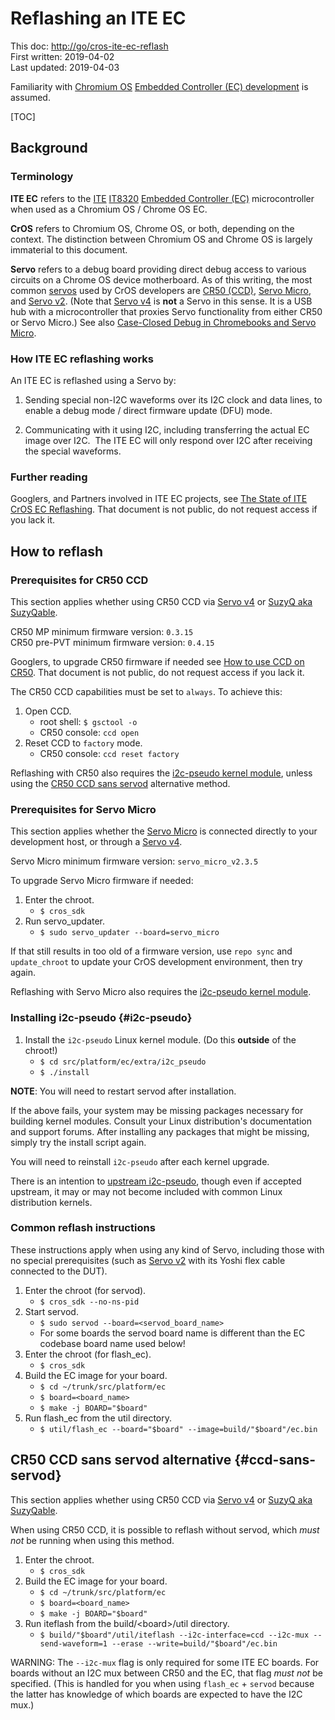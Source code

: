 # Reflashing an ITE EC

This doc: [http://go/cros-ite-ec-reflash](https://goto.google.com/cros-ite-ec-reflash)
<br>
First written: 2019-04-02
<br>
Last updated: 2019-04-03

Familiarity with [Chromium OS](https://www.chromium.org/chromium-os)
[Embedded Controller (EC) development](../README.md) is assumed.

[TOC]

## Background

### Terminology

**ITE EC** refers to the [ITE](http://www.ite.com.tw/)
[IT8320](http://www.ite.com.tw/en/product/view?mid=96)
[Embedded Controller (EC)](https://en.wikipedia.org/wiki/Embedded_controller)
microcontroller when used as a Chromium OS / Chrome OS EC.

**CrOS** refers to Chromium OS, Chrome OS, or both, depending on the context.
The distinction between Chromium OS and Chrome OS is largely immaterial to this
document.

**Servo** refers to a debug board providing direct debug access to various
circuits on a Chrome OS device motherboard. As of this writing, the most common
[servos](https://www.chromium.org/chromium-os/servo) used by CrOS developers are
[CR50 (CCD)](https://www.chromium.org/chromium-os/ccd),
[Servo Micro](https://www.chromium.org/chromium-os/servo/servomicro), and
[Servo v2](https://www.chromium.org/chromium-os/servo/servo-v2). (Note that
[Servo v4](https://www.chromium.org/chromium-os/servo/servov4) is **not** a
Servo in this sense. It is a USB hub with a microcontroller that proxies Servo
functionality from either CR50 or Servo Micro.) See also
[Case-Closed Debug in Chromebooks and Servo Micro](https://chromium.googlesource.com/chromiumos/platform/ec/+/HEAD/board/servo_micro/ccd.md).

### How ITE EC reflashing works

An ITE EC is reflashed using a Servo by:

1.  Sending special non-I2C waveforms over its I2C clock and data lines, to
    enable a debug mode / direct firmware update (DFU) mode.

1.  Communicating with it using I2C, including transferring the actual EC image
    over I2C.  The ITE EC will only respond over I2C after receiving the special
    waveforms.

### Further reading

Googlers, and Partners involved in ITE EC projects, see
[The State of ITE CrOS EC Reflashing](https://docs.google.com/document/d/1fs29eBvwKrOWYozLZXTg7ObwAO5dyM4Js2Vq301EwAU/preview).
That document is not public, do not request access if you lack it.

## How to reflash

### Prerequisites for CR50 CCD

This section applies whether using CR50 CCD via
[Servo v4](https://www.chromium.org/chromium-os/servo/servov4) or
[SuzyQ aka SuzyQable](https://www.sparkfun.com/products/14746).

CR50 MP minimum firmware version: `0.3.15`
<br>
CR50 pre-PVT minimum firmware version: `0.4.15`

Googlers, to upgrade CR50 firmware if needed see
[How to use CCD on CR50](https://docs.google.com/document/d/1MqDAoBsmGTmrFi-WNOoC5R-UFeuQK37_9kaEdCFU8QE/preview).
That document is not public, do not request access if you lack it.

The CR50 CCD capabilities must be set to `always`. To achieve this:

1.  Open CCD.
    *   root shell: `$ gsctool -o`
    *   CR50 console: `ccd open`
1.  Reset CCD to `factory` mode.
    *   CR50 console: `ccd reset factory`

Reflashing with CR50 also requires the [i2c-pseudo kernel module](#i2c-pseudo),
unless using the [CR50 CCD sans servod](#ccd-sans-servod) alternative method.

### Prerequisites for Servo Micro

This section applies whether the
[Servo Micro](https://www.chromium.org/chromium-os/servo/servomicro) is
connected directly to your development host, or through a
[Servo v4](https://www.chromium.org/chromium-os/servo/servov4).

Servo Micro minimum firmware version: `servo_micro_v2.3.5`

To upgrade Servo Micro firmware if needed:

1.  Enter the chroot.
    *   `$ cros_sdk`
1.  Run servo_updater.
    *   `$ sudo servo_updater --board=servo_micro`

If that still results in too old of a firmware version, use `repo sync` and
`update_chroot` to update your CrOS development environment, then try again.

Reflashing with Servo Micro also requires the
[i2c-pseudo kernel module](#i2c-pseudo).

### Installing i2c-pseudo {#i2c-pseudo}

1.  Install the `i2c-pseudo` Linux kernel module. (Do this **outside** of the
    chroot!)
    *   `$ cd src/platform/ec/extra/i2c_pseudo`
    *   `$ ./install`

**NOTE**: You will need to restart servod after installation.

If the above fails, your system may be missing packages necessary for building
kernel modules. Consult your Linux distribution's documentation and support
forums. After installing any packages that might be missing, simply try the
install script again.

You will need to reinstall `i2c-pseudo` after each kernel upgrade.

There is an intention to
[upstream i2c-pseudo](https://issuetracker.google.com/129565355), though even if
accepted upstream, it may or may not become included with common Linux
distribution kernels.

### Common reflash instructions

These instructions apply when using any kind of Servo, including those with no
special prerequisites (such as
[Servo v2](https://www.chromium.org/chromium-os/servo/servo-v2) with its Yoshi
flex cable connected to the DUT).

1.  Enter the chroot (for servod).
    *   `$ cros_sdk --no-ns-pid`
1.  Start servod.
    *   `$ sudo servod --board=<servod_board_name>`
    *   For some boards the servod board name is different than the EC codebase
        board name used below!
1.  Enter the chroot (for flash_ec).
    *   `$ cros_sdk`
1.  Build the EC image for your board.
    *   `$ cd ~/trunk/src/platform/ec`
    *   `$ board=<board_name>`
    *   `$ make -j BOARD="$board"`
1.  Run flash_ec from the util directory.
    *   `$ util/flash_ec --board="$board" --image=build/"$board"/ec.bin`

## CR50 CCD sans servod alternative {#ccd-sans-servod}

This section applies whether using CR50 CCD via
[Servo v4](https://www.chromium.org/chromium-os/servo/servov4) or
[SuzyQ aka SuzyQable](https://www.sparkfun.com/products/14746).

When using CR50 CCD, it is possible to reflash without servod, which _must not_
be running when using this method.

1.  Enter the chroot.
    *   `$ cros_sdk`
1.  Build the EC image for your board.
    *   `$ cd ~/trunk/src/platform/ec`
    *   `$ board=<board_name>`
    *   `$ make -j BOARD="$board"`
1.  Run iteflash from the build/\<board\>/util directory.
    *   `$ build/"$board"/util/iteflash --i2c-interface=ccd --i2c-mux
        --send-waveform=1 --erase --write=build/"$board"/ec.bin`

WARNING: The `--i2c-mux` flag is only required for some ITE EC boards. For
boards without an I2C mux between CR50 and the EC, that flag _must not_ be
specified. (This is handled for you when using `flash_ec` + `servod` because the
latter has knowledge of which boards are expected to have the I2C mux.)

